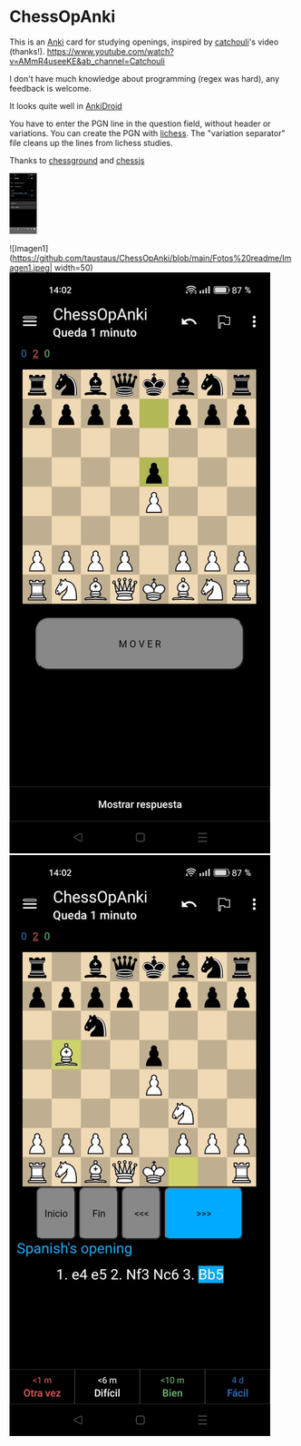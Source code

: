 # ChessOpAnki

This is an [Anki](https://apps.ankiweb.net/) card for studying openings, inspired by [catchouli](https://github.com/catchouli)'s video (thanks!).
https://www.youtube.com/watch?v=AMmR4useeKE&ab_channel=Catchouli

I don't have much knowledge about programming (regex was hard), any feedback is welcome.

It looks quite well in [AnkiDroid](https://github.com/ankidroid/Anki-Android)

You have to enter the PGN line in the question field, without header or variations. You can create the PGN with [lichess](https://lichess.org/). The "variation separator" file cleans up the lines from lichess studies.

Thanks to [chessground](https://github.com/lichess-org/chessground) and [chessjs](https://github.com/jhlywa/chess.js)

<img src="https://github.com/taustaus/ChessOpAnki/blob/main/Fotos%20readme/Imagen1.jpeg" width="48">

![Imagen1](https://github.com/taustaus/ChessOpAnki/blob/main/Fotos%20readme/Imagen1.jpeg| width=50)
![Imagen2](https://github.com/taustaus/ChessOpAnki/blob/main/Fotos%20readme/Imagen2.jpeg)
![Imagen3](https://github.com/taustaus/ChessOpAnki/blob/main/Fotos%20readme/Imagen3.jpeg)
